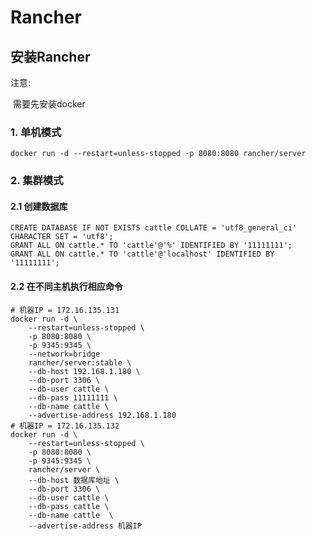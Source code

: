 # Rancher

## 安装Rancher

注意:

​	需要先安装docker

### 1. 单机模式

```
docker run -d --restart=unless-stopped -p 8080:8080 rancher/server
```

### 2. 集群模式

#### 2.1 创建数据库

```mysql
CREATE DATABASE IF NOT EXISTS cattle COLLATE = 'utf8_general_ci' CHARACTER SET = 'utf8';
GRANT ALL ON cattle.* TO 'cattle'@'%' IDENTIFIED BY '11111111';
GRANT ALL ON cattle.* TO 'cattle'@'localhost' IDENTIFIED BY '11111111';
```

#### 2.2 在不同主机执行相应命令

```shell
# 机器IP = 172.16.135.131
docker run -d \
	--restart=unless-stopped \
	-p 8080:8080 \
	-p 9345:9345 \
	--network=bridge
	rancher/server:stable \
	--db-host 192.168.1.180 \
	--db-port 3306 \
	--db-user cattle \
	--db-pass 11111111 \
	--db-name cattle \
	--advertise-address 192.168.1.180
# 机器IP = 172.16.135.132
docker run -d \
	--restart=unless-stopped \
	-p 8080:8080 \
	-p 9345:9345 \
	rancher/server \
	--db-host 数据库地址 \
	--db-port 3306 \
	--db-user cattle \
	--db-pass cattle \
	--db-name cattle  \
	--advertise-address 机器IP
```

